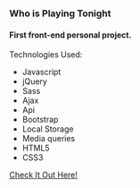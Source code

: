 ### Who is Playing Tonight

#### First front-end personal project.
Technologies Used:

* Javascript
* jQuery
* Sass
* Ajax
* Api
* Bootstrap
* Local Storage
* Media queries
* HTML5
* CSS3

[Check It Out Here!](https://whoisplayingtonight.firebaseapp.com/)
